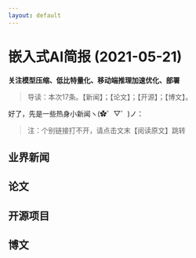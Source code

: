 ```yaml
---
layout: default
---
```


# 嵌入式AI简报 (2021-05-21)  

**关注模型压缩、低比特量化、移动端推理加速优化、部署**  

> 导读：本次17条。【新闻】；【论文】；【开源】；【博文】。


好了，先是一些热身小新闻ヽ(✿゜▽゜)ノ：


> 注：个别链接打不开，请点击文末【阅读原文】跳转


## 业界新闻  




## 论文




## 开源项目





## 博文


